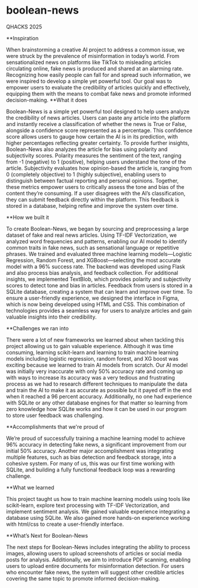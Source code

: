 # boolean-news
 QHACKS 2025

**Inspiration

When brainstorming a creative AI project to address a common issue, we were struck by the prevalence of misinformation in today’s world. From sensationalized news on platforms like TikTok to misleading articles circulating online, fake news is produced and shared at an alarming rate. Recognizing how easily people can fall for and spread such information, we were inspired to develop a simple yet powerful tool. Our goal was to empower users to evaluate the credibility of articles quickly and effectively, equipping them with the means to combat fake news and promote informed decision-making.
**What it does

Boolean-News is a simple yet powerful tool designed to help users analyze the credibility of news articles. Users can paste any article into the platform and instantly receive a classification of whether the news is True or False, alongside a confidence score represented as a percentage. This confidence score allows users to gauge how certain the AI is in its prediction, with higher percentages reflecting greater certainty. To provide further insights, Boolean-News also analyzes the article for bias using polarity and subjectivity scores. Polarity measures the sentiment of the text, ranging from -1 (negative) to 1 (positive), helping users understand the tone of the article. Subjectivity evaluates how opinion-based the article is, ranging from 0 (completely objective) to 1 (highly subjective), enabling users to distinguish between factual reporting and personal opinions. Together, these metrics empower users to critically assess the tone and bias of the content they’re consuming. If a user disagrees with the AI’s classification, they can submit feedback directly within the platform. This feedback is stored in a database, helping refine and improve the system over time.

**How we built it

To create Boolean-News, we began by sourcing and preprocessing a large dataset of fake and real news articles. Using TF-IDF Vectorization, we analyzed word frequencies and patterns, enabling our AI model to identify common traits in fake news, such as sensational language or repetitive phrases. We trained and evaluated three machine learning models—Logistic Regression, Random Forest, and XGBoost—selecting the most accurate model with a 96% success rate.
The backend was developed using Flask and also process bias analysis, and feedback collection. For additional insights, we implemented TextBlob, which provides polarity and subjectivity scores to detect tone and bias in articles. Feedback from users is stored in a SQLite database, creating a system that can learn and improve over time. To ensure a user-friendly experience, we designed the interface in Figma, which is now being developed using HTML and CSS. This combination of technologies provides a seamless way for users to analyze articles and gain valuable insights into their credibility.

**Challenges we ran into

There were a lot of new frameworks we learned about when tackling this project allowing us to gain valuable experience. Although it was time consuming, learning scikit-learn and learning to train machine learning models including logistic regression, random forest, and XG boost was exciting because we learned to train AI models from scratch. Our AI model was initially very inaccurate with only 50% accuracy rate and coming up with ways to increase its accuracy was a very tedious and frustrating process as we had to research different techniques to manipulate the data and train the AI to make it as accurate as possible but it payed off in the end when it reached a 96 percent accuracy. Additionally, no one had experience with SQLite or any other database engines for that matter so learning from zero knowledge how SQLite works and how it can be used in our program to store user feedback was challenging.

**Accomplishments that we're proud of

We’re proud of successfully training a machine learning model to achieve 96% accuracy in detecting fake news, a significant improvement from our initial 50% accuracy. Another major accomplishment was integrating multiple features, such as bias detection and feedback storage, into a cohesive system. For many of us, this was our first time working with SQLite, and building a fully functional feedback loop was a rewarding challenge.

**What we learned

This project taught us how to train machine learning models using tools like scikit-learn, explore text processing with TF-IDF Vectorization, and implement sentiment analysis. We gained valuable experience integrating a database using SQLite. We also gained more hands-on experience working with html/css to create a user-friendly interface.

**What’s Next for Boolean-News

The next steps for Boolean-News includes integrating the ability to process images, allowing users to upload screenshots of articles or social media posts for analysis. Additionally, we aim to introduce PDF scanning, enabling users to upload entire documents for misinformation detection. For users who encounter fake news, the system will suggest other credible articles covering the same topic to promote informed decision-making. 
